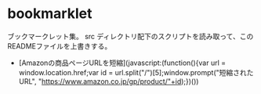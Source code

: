 # bookmarklet

ブックマークレット集。
src ディレクトリ配下のスクリプトを読み取って、このREADMEファイルを上書きする。

<!-- START -->
* [Amazonの商品ページURLを短縮](javascript:(function(){var url = window.location.href;var id = url.split("/")[5];window.prompt("短縮されたURL", "https://www.amazon.co.jp/gp/product/"+id);})())
